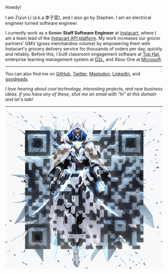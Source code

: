 Howdy!

I am Ziyun Li (a.k.a 李子雲), and I also go by Stephen. I am an electrical engineer turned software engineer.

I currently work as a ~~Senior~~ **Staff Software Engineer** at [Instacart](https://www.instacart.com/), where I am a team lead of the [Instacart API platform](https://docs.instacart.com/connect).
My work increases our grocer partners' GMV (gross merchandise volume) by empowering them with Instacart's grocery delivery service for thousands of orders per day, quickly and reliably.
Before this, I built classroom engagement software at [Top Hat](https://tophat.com/), enterprise learning management system at [D2L](https://www.d2l.com/), and Xbox One at [Microsoft](https://www.microsoft.com/).

---

You can also find me on [GitHub](https://github.com/ziyunli), [Twitter](https://twitter.com/ziyun_li), [Mastodon](https://fedi.ziyun.rocks/@ziyun), [LinkedIn](https://www.linkedin.com/in/ziyun-li-b1488425/), and [goodreads](https://www.goodreads.com/user/show/38527571-ziyun).

*I love hearing about cool technology, interesting projects, and new business ideas. If you have any of these, shot me an email with "hi" at this domain and let's talk!*

---

![Me time traveling from 2077](./me.png)
